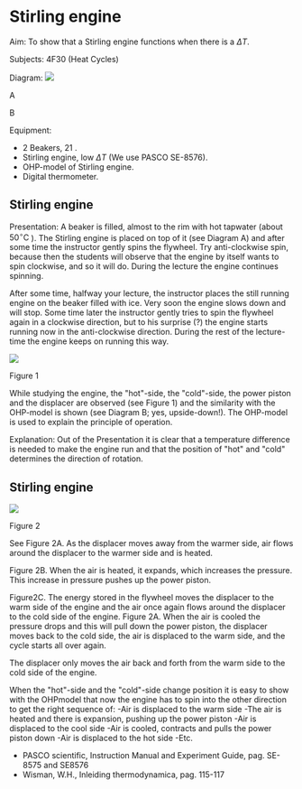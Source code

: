 # Stirling engine 

Aim: To show that a Stirling engine functions when there is a $\Delta T$.

Subjects: 4F30 (Heat Cycles)

Diagram:
![](https://cdn.mathpix.com/cropped/2024_06_24_a200b42a41a38fe76a63g-1.jpg?height=698&width=1340&top_left_y=389&top_left_x=499)

A

B

Equipment:

- 2 Beakers, 21 .
- Stirling engine, low $\Delta T$ (We use PASCO SE-8576).
- OHP-model of Stirling engine.
- Digital thermometer.


## Stirling engine

Presentation: A beaker is filled, almost to the rim with hot tapwater (about $50^{\circ} \mathrm{C}$ ). The Stirling engine is placed on top of it (see Diagram A) and after some time the instructor gently spins the flywheel. Try anti-clockwise spin, because then the students will observe that the engine by itself wants to spin clockwise, and so it will do. During the lecture the engine continues spinning.

After some time, halfway your lecture, the instructor places the still running engine on the beaker filled with ice. Very soon the engine slows down and will stop. Some time later the instructor gently tries to spin the flywheel again in a clockwise direction, but to his surprise (?) the engine starts running now in the anti-clockwise direction. During the rest of the lecture-time the engine keeps on running this way.

![](https://cdn.mathpix.com/cropped/2024_06_24_a200b42a41a38fe76a63g-2.jpg?height=604&width=409&top_left_y=766&top_left_x=977)

Figure 1

While studying the engine, the "hot"-side, the "cold"-side, the power piston and the displacer are observed (see Figure 1) and the similarity with the OHP-model is shown (see Diagram B; yes, upside-down!). The OHP-model is used to explain the principle of operation.

Explanation: Out of the Presentation it is clear that a temperature difference is needed to make the engine run and that the position of "hot" and "cold" determines the direction of rotation.

## Stirling engine

![](https://cdn.mathpix.com/cropped/2024_06_24_a200b42a41a38fe76a63g-3.jpg?height=807&width=978&top_left_y=285&top_left_x=690)

Figure 2

See Figure 2A. As the displacer moves away from the warmer side, air flows around the displacer to the warmer side and is heated.

Figure 2B. When the air is heated, it expands, which increases the pressure. This increase in pressure pushes up the power piston.

Figure2C. The energy stored in the flywheel moves the displacer to the warm side of the engine and the air once again flows around the displacer to the cold side of the engine. Figure 2A. When the air is cooled the pressure drops and this will pull down the power piston, the displacer moves back to the cold side, the air is displaced to the warm side, and the cycle starts all over again.

The displacer only moves the air back and forth from the warm side to the cold side of the engine.

When the "hot"-side and the "cold"-side change position it is easy to show with the OHPmodel that now the engine has to spin into the other direction to get the right sequence of: -Air is displaced to the warm side -The air is heated and there is expansion, pushing up the power piston -Air is displaced to the cool side -Air is cooled, contracts and pulls the power piston down -Air is displaced to the hot side -Etc.

- PASCO scientific, Instruction Manual and Experiment Guide, pag. SE-8575 and SE8576
- Wisman, W.H., Inleiding thermodynamica, pag. 115-117

